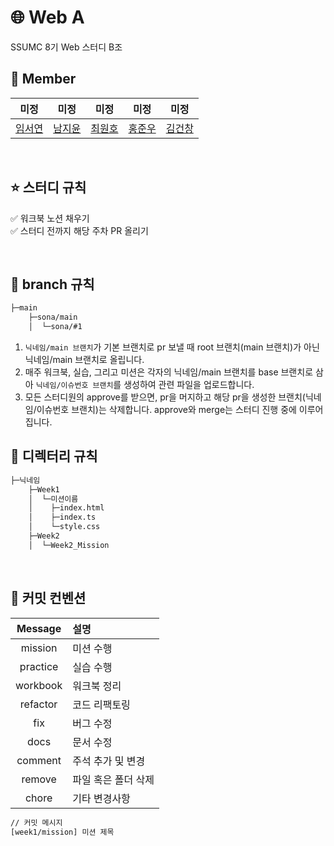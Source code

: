 # 🌐 Web A

SSUMC 8기 Web 스터디 B조

## 👥 Member

|                 미정                  |                   미정                   |                  미정                  |                 미정                  |                  미정                   |
| :-----------------------------------: | :--------------------------------------: | :------------------------------------: | :-----------------------------------: | :-------------------------------------: |
| [임서연](https://github.com/dlatjdus) | [남지윤](https://github.com/yuninam2128) | [최원호](https://github.com/wonellyho) | [홍준우](https://github.com/AndyH0ng) | [김건창](https://github.com/kimgunchan) |

<br/>

## ⭐️ 스터디 규칙

✅ 워크북 노션 채우기 <br />
✅ 스터디 전까지 해당 주차 PR 올리기

<br/>

## 🌳 branch 규칙

```bash
├─main
    ├─sona/main
    │  └─sona/#1
```

1. `닉네임/main 브랜치`가 기본 브랜치로 pr 보낼 때 root 브랜치(main 브랜치)가 아닌 닉네임/main 브랜치로 올립니다.
2. 매주 워크북, 실습, 그리고 미션은 각자의 닉네임/main 브랜치를 base 브랜치로 삼아 `닉네임/이슈번호 브랜치`를 생성하여 관련 파일을 업로드합니다.
3. 모든 스터디원의 approve를 받으면, pr을 머지하고 해당 pr을 생성한 브랜치(닉네임/이슈번호 브랜치)는 삭제합니다. approve와 merge는 스터디 진행 중에 이루어집니다.

## 📂 디렉터리 규칙

```bash
├─닉네임
    ├─Week1
    │  └─미션이름
    │    ├─index.html
    │    ├─index.ts
    │    └─style.css
    ├─Week2
    │  └─Week2_Mission
```

<br/>

## 🔖 커밋 컨벤션

| Message  | 설명                |
| :------: | :------------------ |
| mission  | 미션 수행           |
| practice | 실습 수행           |
| workbook | 워크북 정리         |
| refactor | 코드 리팩토링       |
|   fix    | 버그 수정           |
|   docs   | 문서 수정           |
| comment  | 주석 추가 및 변경   |
|  remove  | 파일 혹은 폴더 삭제 |
|  chore   | 기타 변경사항       |

```bash
// 커밋 메시지
[week1/mission] 미션 제목
```
